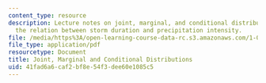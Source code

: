 ```yaml
---
content_type: resource
description: Lecture notes on joint, marginal, and conditional distributions, and
  the relation between storm duration and precipitation intensity.
file: /media/https%3A/open-learning-course-data-rc.s3.amazonaws.com/1-010-uncertainty-in-engineering-fall-2008/41fad6a6caf2bf8e54f3dee60e1085c5_app_09.pdf
file_type: application/pdf
resourcetype: Document
title: Joint, Marginal and Conditional Distributions
uid: 41fad6a6-caf2-bf8e-54f3-dee60e1085c5
---
```

